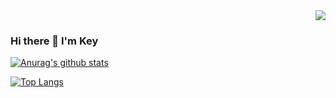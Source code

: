 <!-- 浏览记录 -->
<div align="right"> 
  <img src="https://visitor-badge.glitch.me/badge?page_id=Raite31" />
</div>

### Hi there 👋 I'm Key

<!-- - 🔭 I’m currently working on ...
- 🌱 I’m currently learning ...
- 👯 I’m looking to collaborate on ...
- 🤔 I’m looking for help with ...
- 💬 Ask me about ...
- 📫 How to reach me: ...
- 😄 Pronouns: ...
- ⚡ Fun fact: ... -->

<!-- 统计表 -->
[![Anurag's github stats](https://github-readme-stats.vercel.app/api?username=Raite31&theme=cobalt)](https://github.com/anuraghazra/github-readme-stats)

<!-- 代码统计 -->
<!--START_SECTION:waka-->
<!--END_SECTION:waka-->

<!-- 语言统计 -->
[![Top Langs](https://github-readme-stats.vercel.app/api/top-langs/?username=Raite31)](https://github.com/anuraghazra/github-readme-stats)



<!-- 图标 -->
<!-- ![](https://img.shields.io/badge/-HTML5-E34F26?style=flat-square&logo=html5&logoColor=white) -->
<!-- <img alt="Python" src="https://img.shields.io/badge/-Python-FADC6A?style=flat-square&logo=python" />
<img alt="C" src="https://img.shields.io/badge/-C/C++-DAE8FC?style=flat-square&logo=c" />
<img alt="Rust" src="https://img.shields.io/badge/-Rust-E55828?style=flat-square&logo=rust" />
<img alt="Shell" src="https://img.shields.io/badge/-Shell-000000?style=style=flat-square&logo=gnu-bash&logoColor=white" />
<img alt="MySQL" src="https://img.shields.io/badge/-MySQL-0021F5?style=flat-square&logo=mysql&logoColor=white" />
<img alt="Vue" src="https://img.shields.io/badge/-VUE-EC4A3F?style=flat-square&logo=vue.js&logoColor=white" />
<img alt="Go" src="https://img.shields.io/badge/-Go-F7B93E?style=flat-square&logo=go&logoColor=white" />
<img alt="MongoDB" src="https://img.shields.io/badge/-MongoDB-13aa52?style=flat-square&logo=mongodb&logoColor=white" />
<img alt="Nodejs" src="https://img.shields.io/badge/-Nodejs-43853d?style=flat-square&logo=Node.js&logoColor=white" />
<img alt="HTML5" src="https://img.shields.io/badge/-HTML5-E34F26?style=flat-square&logo=html5&logoColor=white" /> -->
